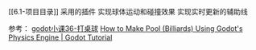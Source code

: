 [[6.1-项目目录]]
采用的插件
实现球体运动和碰撞效果
实现实时更新的辅助线

参考：
[godot小课36-打桌球](https://www.bilibili.com/video/BV1Rs4y1X7aW/)
[How to Make Pool (Billiards) Using Godot's Physics Engine | Godot Tutorial](https://www.youtube.com/watch?v=tgrDkFdEK0I)
